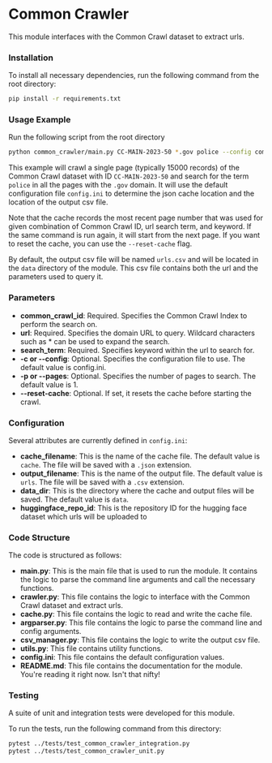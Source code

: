 # Common Crawler

This module interfaces with the Common Crawl dataset to extract urls.

### Installation

To install all necessary dependencies, run the following command from the root directory:

```bash
pip install -r requirements.txt
```

### Usage Example

Run the following script from the root directory
```bash
python common_crawler/main.py CC-MAIN-2023-50 *.gov police --config common_crawler/config.ini --pages 2
```

This example will crawl a single page (typically 15000 records) of the Common Crawl dataset with ID `CC-MAIN-2023-50` 
and search for the term `police` in all the pages with the `.gov` domain. It will use the default configuration file `config.ini`
to determine the json cache location and the location of the output csv file. 

Note that the cache records the most recent page number that was used for given combination of Common Crawl ID, url search term, and keyword. 
If the same command is run again, it will start from the next page.
If you want to reset the cache, you can use the `--reset-cache` flag.

By default, the output csv file will be named `urls.csv` and will be located in the `data`  directory of the module.
This csv file contains both the url and the parameters used to query it.

### Parameters

- **common_crawl_id**: Required. Specifies the Common Crawl Index to perform the search on.
- **url**: Required. Specifies the domain URL to query. Wildcard characters such as * can be used to expand the search.
- **search_term**: Required. Specifies keyword within the url to search for.
- **-c or --config**: Optional. Specifies the configuration file to use. The default value is config.ini.
- **-p or --pages**: Optional. Specifies the number of pages to search. The default value is 1.
- **--reset-cache**: Optional. If set, it resets the cache before starting the crawl.

### Configuration

Several attributes are currently defined in `config.ini`:
- **cache_filename**: This is the name of the cache file. The default value is `cache`. The file will be saved with a `.json` extension.
- **output_filename**: This is the name of the output file. The default value is `urls`. The file will be saved with a `.csv` extension.
- **data_dir**: This is the directory where the cache and output files will be saved. The default value is `data`.
- **huggingface_repo_id**: This is the repository ID for the hugging face dataset which urls will be uploaded to

### Code Structure 

The code is structured as follows:
- **main.py**: This is the main file that is used to run the module. It contains the logic to parse the command line arguments and call the necessary functions.
- **crawler.py**: This file contains the logic to interface with the Common Crawl dataset and extract urls.
- **cache.py**: This file contains the logic to read and write the cache file.
- **argparser.py**: This file contains the logic to parse the command line and config arguments.
- **csv_manager.py**: This file contains the logic to write the output csv file.
- **utils.py**: This file contains utility functions.
- **config.ini**: This file contains the default configuration values.
- **README.md**: This file contains the documentation for the module. You're reading it right now. Isn't that nifty!

### Testing

A suite of unit and integration tests were developed for this module.

To run the tests, run the following command from this directory:

```bash
pytest ../tests/test_common_crawler_integration.py
pytest ../tests/test_common_crawler_unit.py
```